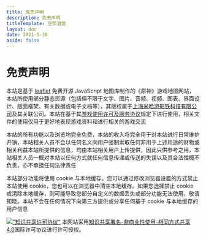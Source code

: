 ```yaml
---
title: 免责声明
description: 免责声明
titleTemplate: 空荧酒馆
layout: doc
date: 2021-5-30
aside: false
---
```


# 免责声明

本站是基于 [leaflet](https://leafletjs.com/) 免费开源 JavaScript 地图库制作的《原神》游戏地图网站，本站所使用部分静态资源（包括但不限于文字、图片、音频、视频、图表、界面设计、版面框架、有关数据或电子文档等），其版权属于[上海米哈游影铁科技有限公司](https://www.mihayou.com/)及其关联公司。本站在基于其[游戏使用许可及服务协议](https://ys.mihoyo.com/main/company/agreement)规定下进行使用，相关文件的使用仅用于更好地表现游戏资料和进行相关的游戏交流

本站的所有功能以及浏览均完全免费，本站的收入将完全用于对本站进行日常维护开销，本站相关人员不会以任何名义向用户强制索取任何非用于上述用途的财物或相关利益本站所提供的信息，均由本站相关用户上传提供，因此只供参考之用，本站相关人员一概对本站以任何方式就任何信息传递或传送的失误以及其合法性概不负责，亦不承担任何法律责任

本站部分功能将使用 cookie 与本地缓存。您可以通过修改浏览器设置的方式禁止本站使用 cookie，您也可以在浏览器中清空本地缓存。如果您选择禁止 cookie 或清除本地缓存，则可能导致您部分自定义的数据丢失或部分功能无法使用，敬请知晓。本站不会在任何情况下向第三方提供或分享任何基于 cookie 与本地缓存的用户信息

[!["知识共享许可协议"](https://i.creativecommons.org/l/by-nc-sa/4.0/88x31.png '知识共享许可协议')](http://creativecommons.org/licenses/by-nc-sa/4.0/)
本网站采用[知识共享署名-非商业性使用-相同方式共享 4.0](http://creativecommons.org/licenses/by-nc-sa/4.0/)国际许可协议进行许可授权。
